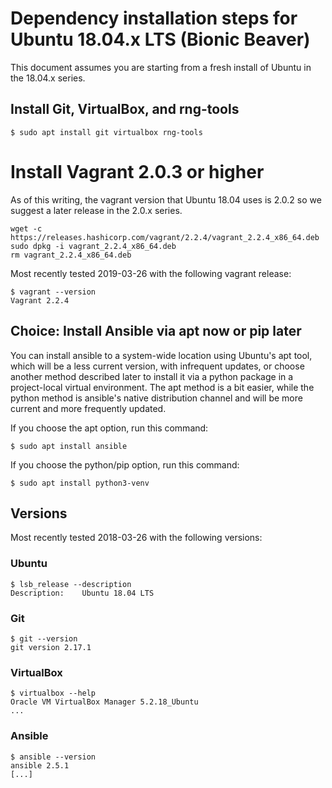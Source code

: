 # Dependency installation steps for Ubuntu 18.04.x LTS (Bionic Beaver)

This document assumes you are starting from a fresh install of Ubuntu in the 18.04.x series.


## Install Git, VirtualBox, and rng-tools

```
$ sudo apt install git virtualbox rng-tools
```



# Install Vagrant 2.0.3 or higher

As of this writing, the vagrant version that Ubuntu 18.04 uses is 2.0.2 so we suggest a later
release in the 2.0.x series.

```
wget -c https://releases.hashicorp.com/vagrant/2.2.4/vagrant_2.2.4_x86_64.deb
sudo dpkg -i vagrant_2.2.4_x86_64.deb
rm vagrant_2.2.4_x86_64.deb
```

Most recently tested 2019-03-26 with the following vagrant release:

```
$ vagrant --version
Vagrant 2.2.4
```



## Choice: Install Ansible via apt now or pip later

You can install ansible to a system-wide location using Ubuntu's apt tool, which will be a less
current version, with infrequent updates, or choose another method described later to install it via
a python package in a project-local virtual environment. The apt method is a bit easier, while the
python method is ansible's native distribution channel and will be more current and more frequently
updated.

If you choose the apt option, run this command:

```
$ sudo apt install ansible
```

If you choose the python/pip option, run this command:

```
$ sudo apt install python3-venv
```




## Versions

Most recently tested 2018-03-26 with the following versions:


### Ubuntu

```
$ lsb_release --description
Description:	Ubuntu 18.04 LTS
```


### Git

```
$ git --version
git version 2.17.1
```


### VirtualBox

```
$ virtualbox --help
Oracle VM VirtualBox Manager 5.2.18_Ubuntu
...
```


### Ansible

```
$ ansible --version
ansible 2.5.1
[...]
```
